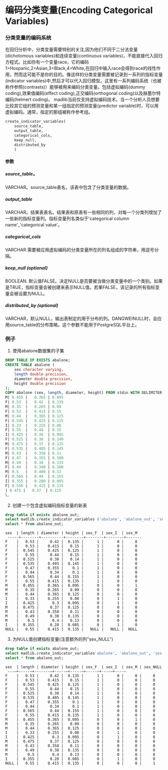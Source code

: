 # 编码分类变量(Encoding Categorical Variables)

### 分类变量的编码系统  
在回归分析中，分类变量需要特别的关注,因为他们不同于二分法变量(dichotomous variables)和连续变量(continuous variables)，不能直接代入回归方程式。比如你有一个变量race，它的编码1=Hospanic,2=Asian,3=Black,4=White,在回归中输入race会得到race的线性作用，然而这可能不是你的目的。像这样的分类变量需要被记录到一系列的指标变量(indicator variables)中,然后才可以代入回归模型。这里有一系列编码系统（也被称作参照(contrasts)）能够被用来编码分类变量。包括虚拟编码(dummy coding),效果值编码(effect coding),正交编码(orthogonal coding)以及赫墨尔特编码(helmert coding)。
madlib当前仅支持虚拟编码技术。当一个分析人员想要比较其它组的预测变量和某一组指定的预测变量(predictor variable)时，可以用虚拟编码。通常，指定的那组被称作参考组。
```sql
create_indicator_variables(
    source_table,
    output_table,
    categorical_cols,
    keep_null,
    distributed_by
    )
```
#### 参数
  ##### source_table。
  VARCHAR。source_table表名，该表中包含了分类变量的数据。
  ##### output_table
  VARCHAR。结果表表名。结果表和原表有一些相同的列，对每一个分类列增加了一些新的指标变量列。指标变量列名类似于'categorical column name'\_'categorical value'。
  ##### categorical_cols
  VARCHAR.需要被应用虚拟编码的分类变量所在的列名组成的字符串，用逗号分隔。
  ##### keep_null (optional)
  BOOLEAN. 默认值FALSE。决定NULL是否要被当做分类变量中的一个类别。如果是TRUE，指标变量会被创建来表示NULL值。若果FALSE，该记录的所有指标变量会被设置为NULL。
  ##### distributed_by (optional)
  VARCHAR，默认NULL，输出表制定的用于分布的列。DANGWEINULL时，会应用source_table的分布策略。这个参数不能用于PostgreSQL平台上。

### 例子
1. 使用abalone数据集的子集
```sql
DROP TABLE IF EXISTS abalone;
CREATE TABLE abalone (
    sex character varying,
    length double precision,
    diameter double precision,
    height double precision
);
COPY abalone (sex, length, diameter, height) FROM stdin WITH DELIMITER '|' NULL as '@';
M| 0.455 |   0.365 | 0.095
F| 0.53  |   0.42  | 0.135
M| 0.35  |   0.265 | 0.09
F| 0.53  |   0.415 | 0.15
M| 0.44  |   0.365 | 0.125
F| 0.545 |   0.425 | 0.125
I| 0.33  |   0.255 | 0.08
F| 0.55  |   0.44  | 0.15
I| 0.425 |   0.30  | 0.095
F| 0.525 |   0.38  | 0.140
M| 0.475 |   0.37  | 0.125
F| 0.535 |   0.405 | 0.145
M| 0.43  |   0.358 | 0.11
F| 0.47  |   0.355 | 0.100
M| 0.49  |   0.38  | 0.135
F| 0.44  |   0.340 | 0.100
M| 0.5   |   0.400 | 0.13
F| 0.565 |   0.44  | 0.155
I| 0.355 |   0.280 | 0.085
F| 0.550 |   0.415 | 0.135
| 0.475 |   0.37  | 0.125
\.
```
2. 创建一个包含虚拟编码指标变量的新表
```sql
drop table if exists abalone_out;
select madlib.create_indicator_variables ('abalone', 'abalone_out', 'sex');
select * from abalone_out;
```
```
sex  | length | diameter | height | sex_F  | sex_I  | sex_M
 -----+--------+----------+--------+--------+--------+-------
F    |   0.53 |     0.42 |  0.135 |      1 |      0 |     0
F    |   0.53 |    0.415 |   0.15 |      1 |      0 |     0
F    |  0.545 |    0.425 |  0.125 |      1 |      0 |     0
F    |   0.55 |     0.44 |   0.15 |      1 |      0 |     0
F    |  0.525 |     0.38 |   0.14 |      1 |      0 |     0
F    |  0.535 |    0.405 |  0.145 |      1 |      0 |     0
F    |   0.47 |    0.355 |    0.1 |      1 |      0 |     0
F    |   0.44 |     0.34 |    0.1 |      1 |      0 |     0
F    |  0.565 |     0.44 |  0.155 |      1 |      0 |     0
F    |   0.55 |    0.415 |  0.135 |      1 |      0 |     0
M    |  0.455 |    0.365 |  0.095 |      0 |      0 |     1
M    |   0.35 |    0.265 |   0.09 |      0 |      0 |     0
M    |   0.44 |    0.365 |  0.125 |      0 |      0 |     0
I    |   0.33 |    0.255 |   0.08 |      0 |      1 |     0
I    |  0.425 |      0.3 |  0.095 |      0 |      1 |     0
M    |  0.475 |     0.37 |  0.125 |      0 |      0 |     0
M    |   0.43 |    0.358 |   0.11 |      0 |      0 |     0
M    |   0.49 |     0.38 |  0.135 |      0 |      0 |     0
M    |    0.5 |      0.4 |   0.13 |      0 |      0 |     0
I    |  0.355 |     0.28 |  0.085 |      0 |      1 |     0
NULL |   0.55 |    0.415 |  0.135 |   NULL |   NULL |  NULL
```
3. 为NULL值创建指标变量(注意额外的列"sex_NULL")
```sql
drop table if exists abalone_out;
select madlib.create_indicator_variables'abalone', 'abalone_out', 'sex', True);
select * from abalone_out;
```
```
sex  | length | diameter | height | sex_F  | sex_I  | sex_M | sex_NULL
 ---—+-----—+-------—+-----—+-----—+-----—+----—+----—
F    |   0.53 |     0.42 |  0.135 |      1 |      0 |     0 |     0
F    |   0.53 |    0.415 |   0.15 |      1 |      0 |     0 |     0
F    |  0.545 |    0.425 |  0.125 |      1 |      0 |     0 |     0
F    |   0.55 |     0.44 |   0.15 |      1 |      0 |     0 |     0
F    |  0.525 |     0.38 |   0.14 |      1 |      0 |     0 |     0
F    |  0.535 |    0.405 |  0.145 |      1 |      0 |     0 |     0
F    |   0.47 |    0.355 |    0.1 |      1 |      0 |     0 |     0
F    |   0.44 |     0.34 |    0.1 |      1 |      0 |     0 |     0
F    |  0.565 |     0.44 |  0.155 |      1 |      0 |     0 |     0
F    |   0.55 |    0.415 |  0.135 |      1 |      0 |     0 |     0
M    |  0.455 |    0.365 |  0.095 |      0 |      0 |     1 |     0
M    |   0.35 |    0.265 |   0.09 |      0 |      0 |     0 |     0
M    |   0.44 |    0.365 |  0.125 |      0 |      0 |     0 |     0
I    |   0.33 |    0.255 |   0.08 |      0 |      1 |     0 |     0
I    |  0.425 |      0.3 |  0.095 |      0 |      1 |     0 |     0
M    |  0.475 |     0.37 |  0.125 |      0 |      0 |     0 |     0
M    |   0.43 |    0.358 |   0.11 |      0 |      0 |     0 |     0
M    |   0.49 |     0.38 |  0.135 |      0 |      0 |     0 |     0
M    |    0.5 |      0.4 |   0.13 |      0 |      0 |     0 |     0
I    |  0.355 |     0.28 |  0.085 |      0 |      1 |     0 |     0
NULL |   0.55 |    0.415 |  0.135 |      0 |      0 |     0 |     1
```
